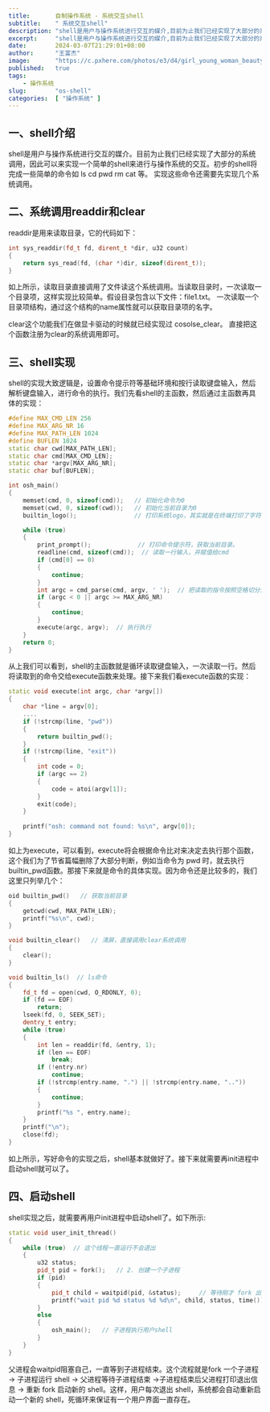 ```yaml
---
title:       自制操作系统 - 系统交互shell
subtitle:    " 系统交互shell"
description: "shell是用户与操作系统进行交互的媒介,目前为止我们已经实现了大部分的系统调用，因此可以来实现一个简单的shell来进行与操作系统的交互。初步的shell将完成一些简单的命令如 ls cd pwd rm cat 等。"
excerpt:     "shell是用户与操作系统进行交互的媒介,目前为止我们已经实现了大部分的系统调用，因此可以来实现一个简单的shell来进行与操作系统的交互。初步的shell将完成一些简单的命令如 ls cd pwd rm cat 等。"
date:        2024-03-07T21:29:01+08:00
author:      "王富杰"
image:       "https://c.pxhere.com/photos/e3/d4/girl_young_woman_beauty_model_hair_hairstyle_beautiful-1058435.jpg!d"
published:   true
tags:
    - 操作系统
slug:        "os-shell"
categories:  [ "操作系统" ]
---
```


## 一、shell介绍
shell是用户与操作系统进行交互的媒介。目前为止我们已经实现了大部分的系统调用，因此可以来实现一个简单的shell来进行与操作系统的交互。初步的shell将完成一些简单的命令如 ls cd pwd rm cat 等。
实现这些命令还需要先实现几个系统调用。

## 二、系统调用readdir和clear
readdir是用来读取目录，它的代码如下：
```cpp
int sys_readdir(fd_t fd, dirent_t *dir, u32 count)
{
    return sys_read(fd, (char *)dir, sizeof(dirent_t));
}
```
如上所示，读取目录直接调用了文件读这个系统调用。当读取目录时，一次读取一个目录项，这样实现比较简单。假设目录包含以下文件：file1.txt。 一次读取一个目录项结构，通过这个结构的name属性就可以获取目录项的名字。

clear这个功能我们在做显卡驱动的时候就已经实现过 cosolse_clear。 直接把这个函数注册为clear的系统调用即可。

## 三、shell实现
shell的实现大致逻辑是，设置命令提示符等基础环境和按行读取键盘输入，然后解析键盘输入，进行命令的执行。我们先看shell的主函数，然后通过主函数再具体的实现：
```cpp
#define MAX_CMD_LEN 256
#define MAX_ARG_NR 16
#define MAX_PATH_LEN 1024
#define BUFLEN 1024
static char cwd[MAX_PATH_LEN];
static char cmd[MAX_CMD_LEN];
static char *argv[MAX_ARG_NR];
static char buf[BUFLEN];

int osh_main()
{
    memset(cmd, 0, sizeof(cmd));   // 初始化命令为0
    memset(cwd, 0, sizeof(cwd));   // 初始化当前目录为0
    builtin_logo();                // 打印系统logo，其实就是在终端打印了字符串。

    while (true)
    {
        print_prompt();             // 打印命令提示符，获取当前目录。
        readline(cmd, sizeof(cmd));  // 读取一行输入，并赋值给cmd
        if (cmd[0] == 0)
        {
            continue;
        }
        int argc = cmd_parse(cmd, argv, ' ');  // 把读取的指令按照空格切分为多个token， 因为有些命令是有参数的
        if (argc < 0 || argc >= MAX_ARG_NR)
        {
            continue;
        }
        execute(argc, argv);  // 执行执行
    }
    return 0;
}
```
从上我们可以看到，shell的主函数就是循环读取键盘输入，一次读取一行。然后将读取到的命令交给execute函数来处理。接下来我们看execute函数的实现：
```cpp
static void execute(int argc, char *argv[])
{
    char *line = argv[0];
    ....
    if (!strcmp(line, "pwd"))
    {
        return builtin_pwd();
    }
    if (!strcmp(line, "exit"))
    {
        int code = 0;
        if (argc == 2)
        {
            code = atoi(argv[1]);
        }
        exit(code);
    }
    
    printf("osh: command not found: %s\n", argv[0]);
}
```
如上为execute，可以看到，execute将会根据命令比对来决定去执行那个函数，这个我们为了节省篇幅删除了大部分判断，例如当命令为 pwd 时，就去执行builtin_pwd函数。那接下来就是命令的具体实现。因为命令还是比较多的，我们这里只列举几个：
```cpp
oid builtin_pwd()   // 获取当前目录
{
    getcwd(cwd, MAX_PATH_LEN);
    printf("%s\n", cwd);
}

void builtin_clear()   // 清屏，直接调用clear系统调用
{
    clear();
}

void builtin_ls()  // ls命令
{
    fd_t fd = open(cwd, O_RDONLY, 0);
    if (fd == EOF)
        return;
    lseek(fd, 0, SEEK_SET);
    dentry_t entry;
    while (true)
    {
        int len = readdir(fd, &entry, 1);
        if (len == EOF)
            break;
        if (!entry.nr)
            continue;
        if (!strcmp(entry.name, ".") || !strcmp(entry.name, ".."))
        {
            continue;
        }
        printf("%s ", entry.name);
    }
    printf("\n");
    close(fd);
}
```
如上所示，写好命令的实现之后，shell基本就做好了。接下来就需要再init进程中启动shell就可以了。

## 四、启动shell
shell实现之后，就需要再用户init进程中启动shell了。如下所示:
```cpp
static void user_init_thread()
{
    while (true)  // 这个线程一直运行不会退出
    {
        u32 status;
        pid_t pid = fork();   // 2. 创建一个子进程
        if (pid)
        {
            pid_t child = waitpid(pid, &status);     // 等待刚才 fork 出的子进程结束
            printf("wait pid %d status %d %d\n", child, status, time());
        }
        else
        {
            osh_main();   // 子进程执行用户shell
        }
    }
}
```
父进程会waitpid阻塞自己，一直等到子进程结束。这个流程就是fork 一个子进程 → 子进程运行 shell → 父进程等待子进程结束 →子进程结束后父进程打印退出信息 → 重新 fork 启动新的 shell。这样，用户每次退出 shell，系统都会自动重新启动一个新的 shell，死循环来保证有一个用户界面一直存在。
